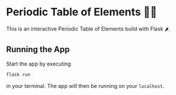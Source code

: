 # Periodic Table of Elements 👩‍🔬

This is an interactive Periodic Table of Elements build with Flask 🌶️.

## Running the App
Start the app by executing
```zsh
flask run
```
in your terminal. The app will then be running on your `localhost`.


